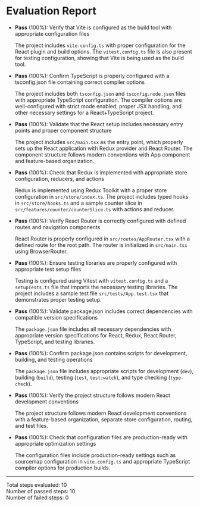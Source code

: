 # Evaluation Report

- **Pass** (100%): Verify that Vite is configured as the build tool with appropriate configuration files
  
  The project includes `vite.config.ts` with proper configuration for the React plugin and build options. The `vitest.config.ts` file is also present for testing configuration, showing that Vite is being used as the build tool.

- **Pass** (100%): Confirm TypeScript is properly configured with a tsconfig.json file containing correct compiler options
  
  The project includes both `tsconfig.json` and `tsconfig.node.json` files with appropriate TypeScript configuration. The compiler options are well-configured with strict mode enabled, proper JSX handling, and other necessary settings for a React+TypeScript project.

- **Pass** (100%): Validate that the React setup includes necessary entry points and proper component structure
  
  The project includes `src/main.tsx` as the entry point, which properly sets up the React application with Redux provider and React Router. The component structure follows modern conventions with App component and feature-based organization.

- **Pass** (100%): Check that Redux is implemented with appropriate store configuration, reducers, and actions
  
  Redux is implemented using Redux Toolkit with a proper store configuration in `src/store/index.ts`. The project includes typed hooks in `src/store/hooks.ts` and a sample counter slice in `src/features/counter/counterSlice.ts` with actions and reducer.

- **Pass** (100%): Verify React Router is correctly configured with defined routes and navigation components
  
  React Router is properly configured in `src/routes/AppRouter.tsx` with a defined route for the root path. The router is initialized in `src/main.tsx` using BrowserRouter.

- **Pass** (100%): Ensure testing libraries are properly configured with appropriate test setup files
  
  Testing is configured using Vitest with `vitest.config.ts` and a `setupTests.ts` file that imports the necessary testing libraries. The project includes a sample test file `src/tests/App.test.tsx` that demonstrates proper testing setup.

- **Pass** (100%): Validate package.json includes correct dependencies with compatible version specifications
  
  The `package.json` file includes all necessary dependencies with appropriate version specifications for React, Redux, React Router, TypeScript, and testing libraries.

- **Pass** (100%): Confirm package.json contains scripts for development, building, and testing operations
  
  The `package.json` file includes appropriate scripts for development (`dev`), building (`build`), testing (`test`, `test:watch`), and type checking (`type-check`).

- **Pass** (100%): Verify the project structure follows modern React development conventions
  
  The project structure follows modern React development conventions with a feature-based organization, separate store configuration, routing, and test files.

- **Pass** (100%): Check that configuration files are production-ready with appropriate optimization settings
  
  The configuration files include production-ready settings such as sourcemap configuration in `vite.config.ts` and appropriate TypeScript compiler options for production builds.

---

Total steps evaluated: 10  
Number of passed steps: 10  
Number of failed steps: 0